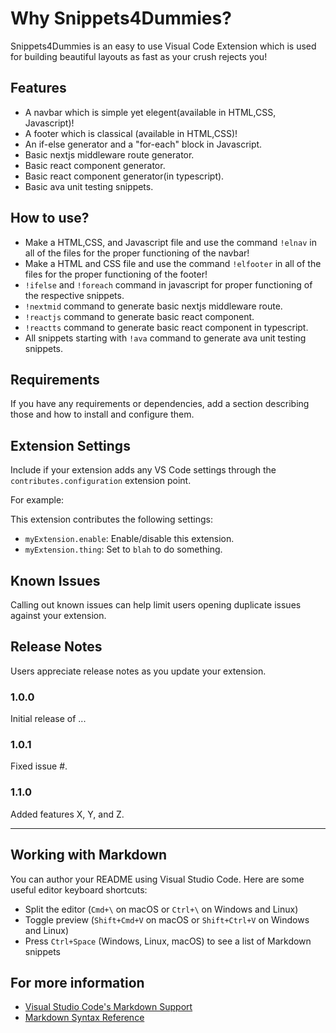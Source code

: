 # Why Snippets4Dummies?

Snippets4Dummies is an easy to use Visual Code Extension which is used for building beautiful layouts as fast as your crush rejects you!

## Features

- A navbar which is simple yet elegent(available in HTML,CSS, Javascript)!
- A footer which is classical (available in HTML,CSS)!
- An if-else generator and a "for-each" block in Javascript.
- Basic nextjs middleware route generator.
- Basic react component generator.
- Basic react component generator(in typescript).
- Basic ava unit testing snippets.

## How to use?

- Make a HTML,CSS, and Javascript file and use the command `!elnav` in all of the files for the proper functioning of the navbar!
- Make a HTML and CSS file and use the command `!elfooter` in all of the files for the proper functioning of the footer!
- `!ifelse` and `!foreach` command in javascript for proper functioning of the respective snippets.
- `!nextmid` command to generate basic nextjs middleware route.
- `!reactjs` command to generate basic react component.
- `!reactts` command to generate basic react component in typescript.
- All snippets starting with `!ava` command to generate ava unit testing snippets.

## Requirements

If you have any requirements or dependencies, add a section describing those and how to install and configure them.

## Extension Settings

Include if your extension adds any VS Code settings through the `contributes.configuration` extension point.

For example:

This extension contributes the following settings:

- `myExtension.enable`: Enable/disable this extension.
- `myExtension.thing`: Set to `blah` to do something.

## Known Issues

Calling out known issues can help limit users opening duplicate issues against your extension.

## Release Notes

Users appreciate release notes as you update your extension.

### 1.0.0

Initial release of ...

### 1.0.1

Fixed issue #.

### 1.1.0

Added features X, Y, and Z.

---

## Working with Markdown

You can author your README using Visual Studio Code. Here are some useful editor keyboard shortcuts:

- Split the editor (`Cmd+\` on macOS or `Ctrl+\` on Windows and Linux)
- Toggle preview (`Shift+Cmd+V` on macOS or `Shift+Ctrl+V` on Windows and Linux)
- Press `Ctrl+Space` (Windows, Linux, macOS) to see a list of Markdown snippets

## For more information

- [Visual Studio Code's Markdown Support](http://code.visualstudio.com/docs/languages/markdown)
- [Markdown Syntax Reference](https://help.github.com/articles/markdown-basics/)
